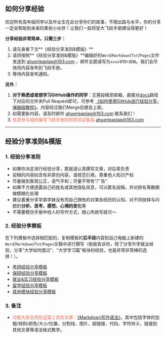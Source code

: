 ## 如何分享经验

欢迎所有高年级同学以及毕业生在此分享你们的故事，不限出路与水平，你的分享一定会帮助到未来的某些小伙伴！让我们一起将安大飞跃手册建设得更好！

**分享经验非常简单，只需三步：**

1. 请先查看下文**《经验分享准则&模版》**
2. 请将按照**《经验分享准则&模版》**编辑好的`Word`/`Markdown`/`Txt`/`Pages`文件发送到 ahuerleaplap@163.com ，邮件主题请写为`xxxx学院+投稿`。我们会尽快将内容发布到飞跃手册。
3. 等待内容发布通知。

**另外：**

1. **对于熟悉或者想学习GitHub操作的同学**：无需投稿至邮箱，直接对[docs](https://github.com/AHUer-LeapLap/Impart-Inherit/tree/main/docs)路径下对应的文件夹Pull Request即可，可参考 [《如何使用GitHub进行经验分享-保姆级教程》](如何使用GitHub进行经验分享.md)。内容经过我们Merge后便会上架。
2. 如需更新内容，请及时邮件 ahuerleaplap@163.com 联系我们！
3. <font color="ff6347">有意参与组织编写飞跃手册的同学欢迎联系 ahuerleaplap@163.com </font>

-------

## 经验分享准则&模版

### 1. 经验分享准则

* 如果你决定进行经验分享，那就请认真撰写文章，对后辈负责
* 投稿的内容如含有非原创内容，请规范引用，尊重他人知识产权
* 尽量做到客观公正，语气平和；尽量不带有“广告”
* 如果不方便透露自己的姓名或其他隐私信息，可以匿名投稿，并对排名等数据做模糊化处理
* 建议着重分享学弟学妹没有而自己拥有的对某些经历的认知、对不同抉择与问题的**分析、思考、感悟、心境的变化**等
* 不需要模仿手册中他人的写作方式，随心所欲写就可～

### 2. 经验分享模板

在下列模板中选择相匹配的，复制模板的**后半段**内容到自己电脑上新建的`Word`/`Markdown`/`Txt`/`Pages`文稿中进行撰写（偷偷告诉你，除了分享升学就业经验，分享“大学如何度过”、“大学学习篇”板块的经验，也是非常非常棒的选择！）。

* [考研经验分享模板](升学就业/经验分享模板-考研.md)
* [保研经验分享模板](升学就业/经验分享模板-保研.md)
* [就业&实习经验分享模板](升学就业/经验分享模板-就业.md)
* [留学经验分享模板](升学就业/经验分享模板-留学.md)
* [其他模块经验分享模板](升学就业/经验分享模板-其他.md)

### 3. 备注

* <font color="ff6347">可能大家会用到这篇工具性文章：[《Markdown写作语法》](https://siriusq.top/Markdown写作语法.html)</font>，其中包括字体的加粗/倾斜/颜色/大小/位置、分割线、图片、超链接、代码、字符转义、链接到其他文章等语法格式教学。

